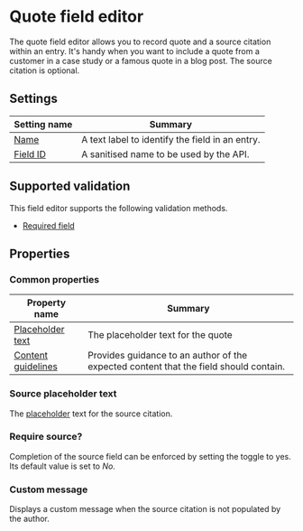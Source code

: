 # Quote field editor
The quote field editor allows you to record quote and a source citation within an entry. It's handy when you want to include a quote from a customer in a case study or a famous quote in a blog post. The source citation is optional.

## Settings
| Setting name | Summary|
| ---| --- |
| [Name](/content-types/field-editors/field-settings.md#name) | A text label to identify the field in an entry.|
| [Field ID](/content-types/field-editors/field-settings.md#field-id) | A sanitised name to be used by the API. |

## Supported validation
This field editor supports the following validation methods.

- [Required field](/content-types/validation/required-validation.md)

## Properties

### Common properties
| Property name | Summary|
| ---| --- |
| [Placeholder text](/content-types/field-editors/field-properties.md#placeholder-text) | The placeholder text for the quote |
| [Content guidelines](/content-types/field-editors/field-properties.md#content-guidelines) |  Provides guidance to an author of the expected content that the field should contain. |

### Source placeholder text
The [placeholder](/content-types/field-editors/field-properties.md#placeholder-text) text for the source citation.

### Require source?
Completion of the source field can be enforced by setting the toggle to yes. Its default value is set to *No.*

### Custom message
Displays a custom message when the source citation is not populated by the author.
